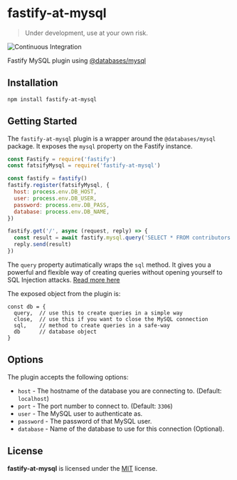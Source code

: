 # fastify-at-mysql

> Under development, use at your own risk.

![Continuous Integration](https://github.com/mateonunez/fastify-at-mysql/workflows/ci/badge.svg)

Fastify MySQL plugin using [@databases/mysql](https://www.atdatabases.org/docs/sql)

## Installation

```
npm install fastify-at-mysql
```

## Getting Started

The `fastify-at-mysql` plugin is a wrapper around the `@databases/mysql` package. It exposes the `mysql` property on the Fastify instance.

```js
const Fastify = require('fastify')
const fatsifyMysql = require('fastify-at-mysql')

const fastify = fastify()
fastify.register(fatsifyMysql, {
  host: process.env.DB_HOST,
  user: process.env.DB_USER,
  password: process.env.DB_PASS,
  database: process.env.DB_NAME,
})

fastify.get('/', async (request, reply) => {
  const result = await fastify.mysql.query('SELECT * FROM contributors')  
  reply.send(result)
})
```

The `query` property autimatically wraps the `sql` method. It gives you a powerful and flexible way of creating queries without opening yourself to SQL Injection attacks. [Read more here](https://www.atdatabases.org/docs/sql)

The exposed object from the plugin is:

```
const db = {
  query,  // use this to create queries in a simple way
  close,  // use this if you want to close the MySQL connection
  sql,    // method to create queries in a safe-way
  db      // database object 
}
```

## Options

The plugin accepts the following options:

- `host` - The hostname of the database you are connecting to. (Default: `localhost`)
- `port` - The port number to connect to. (Default: `3306`)
- `user` - The MySQL user to authenticate as.
- `password` - The password of that MySQL user.
- `database` - Name of the database to use for this connection (Optional).

## License

**fastify-at-mysql** is licensed under the [MIT](LICENSE) license.
